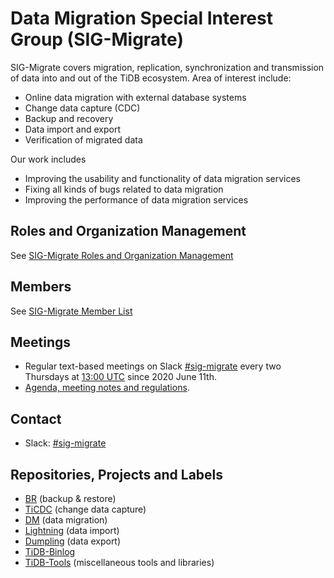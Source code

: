 # Data Migration Special Interest Group (SIG-Migrate)

SIG-Migrate covers migration, replication, synchronization and transmission of data into and out of the TiDB ecosystem. Area of interest include:
* Online data migration with external database systems
* Change data capture (CDC)
* Backup and recovery
* Data import and export
* Verification of migrated data

Our work includes
* Improving the usability and functionality of data migration services
* Fixing all kinds of bugs related to data migration
* Improving the performance of data migration services

## Roles and Organization Management

See [SIG-Migrate Roles and Organization Management](./roles-and-organization-management.md)

## Members

See [SIG-Migrate Member List](./member-list.md)

## Meetings

* Regular text-based meetings on Slack [#sig-migrate] every two Thursdays at [13:00 UTC](http://www.thetimezoneconverter.com/?t=13:00&tz=UTC) since 2020 June 11th.
* [Agenda, meeting notes and regulations](https://docs.google.com/document/d/1iKSi7JpWjODPTKOgc46N3BzuaH8R9XcDhLS0NhpcT9g/edit?usp=sharing).

## Contact

* Slack: [#sig-migrate]

## Repositories, Projects and Labels

* [BR](https://github.com/pingcap/br) (backup & restore)
* [TiCDC](https://github.com/pingcap/ticdc) (change data capture)
* [DM](https://github.com/pingcap/dm/) (data migration)
* [Lightning](https://github.com/pingcap/tidb-lightning) (data import)
* [Dumpling](https://github.com/pingcap/dumpling) (data export)
* [TiDB-Binlog](https://github.com/pingcap/tidb-binlog)
* [TiDB-Tools](https://github.com/pingcap/tidb-tools) (miscellaneous tools and libraries)

[#sig-migrate]: https://slack.tidb.io/invite?team=tidb-community&channel=sig-migrate&ref=github_sig
